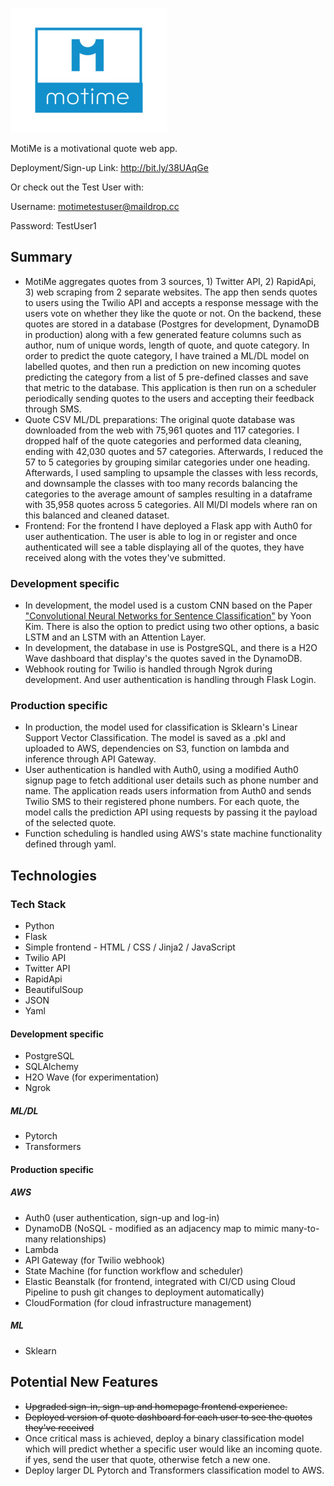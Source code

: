 ![MotiMe App](data/assets/moti_me_logo.jpg)

MotiMe is a motivational quote web app.

Deployment/Sign-up Link: http://bit.ly/38UAqGe

Or check out the Test User with:

Username: motimetestuser@maildrop.cc

Password: TestUser1

## Summary

- MotiMe aggregates quotes from 3 sources, 1) Twitter API, 2) RapidApi, 3) web scraping from 2 separate websites. The app then sends quotes to users using the Twilio API and accepts a response message with the users vote on whether they like the quote or not. On the backend, these quotes are stored in a database (Postgres for development, DynamoDB in production) along with a few generated feature columns such as author, num of unique words, length of quote, and quote category. In order to predict the quote category, I have trained a ML/DL model on labelled quotes, and then run a prediction on new incoming quotes predicting the category from a list of 5 pre-defined classes and save that metric to the database. This application is then run on a scheduler periodically sending quotes to the users and accepting their feedback through SMS.
- Quote CSV ML/DL preparations: The original quote database was downloaded from the web with 75,961 quotes and 117 categories. I dropped half of the quote categories and performed data cleaning, ending with 42,030 quotes and 57 categories. Afterwards, I reduced the 57 to 5 categories by grouping similar categories under one heading. Afterwards, I used sampling to upsample the classes with less records, and downsample the classes with too many records balancing the categories to the average amount of samples resulting in a dataframe with 35,958 quotes across 5 categories. All Ml/Dl models where ran on this balanced and cleaned dataset.
- Frontend: For the frontend I have deployed a Flask app with Auth0 for user authentication. The user is able to log in or register and once authenticated will see a table displaying all of the quotes, they have received along with the votes they've submitted.

### Development specific  

- In development, the model used is a custom CNN based on the Paper ["Convolutional Neural Networks for Sentence Classification"](https://arxiv.org/abs/1408.5882) by Yoon Kim. There is also the option to predict using two other options, a basic LSTM and an LSTM with an Attention Layer.
- In development, the database in use is PostgreSQL, and there is a H2O Wave dashboard that display's the quotes saved in the DynamoDB.
- Webhook routing for Twilio is handled through Ngrok during development. And user authentication is handling through Flask Login.  

### Production specific

- In production, the model used for classification is Sklearn's Linear Support Vector Classification. The model is saved as a .pkl and uploaded to AWS, dependencies on S3, function on lambda and inference through API Gateway.
- User authentication is handled with Auth0, using a modified Auth0 signup page to fetch additional user details such as phone number and name. The application reads users information from Auth0 and sends Twilio SMS to their registered phone numbers. For each quote, the model calls the prediction API using requests by passing it the payload of the selected quote.
- Function scheduling is handled using AWS's state machine functionality defined through yaml.

## Technologies

### Tech Stack

- Python
- Flask
- Simple frontend - HTML / CSS / Jinja2 / JavaScript
- Twilio API
- Twitter API
- RapidApi
- BeautifulSoup
- JSON
- Yaml

#### Development specific
- PostgreSQL
- SQLAlchemy
- H2O Wave (for experimentation)
- Ngrok

##### ML/DL
- Pytorch
- Transformers

#### Production specific

##### AWS

- Auth0 (user authentication, sign-up and log-in)
- DynamoDB (NoSQL - modified as an adjacency map to mimic many-to-many relationships)
- Lambda
- API Gateway (for Twilio webhook)
- State Machine (for function workflow and scheduler)
- Elastic Beanstalk (for frontend, integrated with CI/CD using Cloud Pipeline to push git changes to deployment automatically)
- CloudFormation (for cloud infrastructure management)

##### ML

- Sklearn

## Potential New Features

- ~~Upgraded sign-in, sign-up and homepage frontend experience.~~
- ~~Deployed version of quote dashboard for each user to see the quotes they've received~~
- Once critical mass is achieved, deploy a binary classification model which will predict whether a specific user would like an incoming quote. if yes, send the user that quote, otherwise fetch a new one.
- Deploy larger DL Pytorch and Transformers classification model to AWS.
